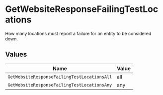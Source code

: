 # GetWebsiteResponseFailingTestLocations

How many locations must report a failure for an entity to be considered down.


## Values

| Name                                        | Value                                       |
| ------------------------------------------- | ------------------------------------------- |
| `GetWebsiteResponseFailingTestLocationsAll` | all                                         |
| `GetWebsiteResponseFailingTestLocationsAny` | any                                         |